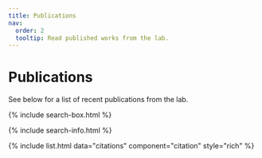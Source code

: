 ```yaml
---
title: Publications
nav:
  order: 2
  tooltip: Read published works from the lab.
---
```


# <i class="fas fa-books"></i>Publications

See below for a list of recent publications from the lab.

{% include search-box.html %}

{% include search-info.html %}

{% include list.html data="citations" component="citation" style="rich" %}
